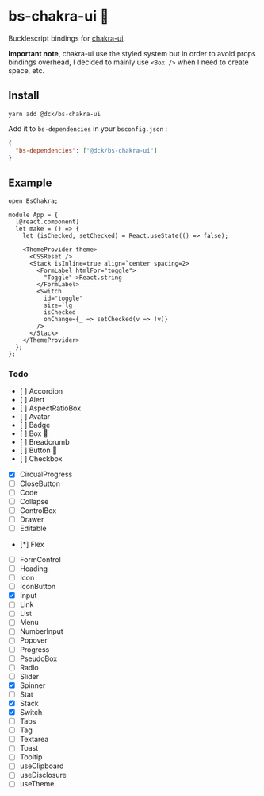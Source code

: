 # bs-chakra-ui 🚧

Bucklescript bindings for [chakra-ui](https://chakra-ui.com).

**Important note**, chakra-ui use the styled system but in order to avoid props bindings overhead, I decided to mainly use `<Box />` when I need to create space, etc.

## Install

```
yarn add @dck/bs-chakra-ui
```

Add it to `bs-dependencies` in your `bsconfig.json` :

```json
{
  "bs-dependencies": ["@dck/bs-chakra-ui"]
}
```

## Example

```reason
open BsChakra;

module App = {
  [@react.component]
  let make = () => {
    let (isChecked, setChecked) = React.useState(() => false);

    <ThemeProvider theme>
      <CSSReset />
      <Stack isInline=true align=`center spacing=2>
        <FormLabel htmlFor="toggle">
          "Toggle"->React.string
        </FormLabel>
        <Switch
          id="toggle"
          size=`lg
          isChecked
          onChange={_ => setChecked(v => !v)}
        />
      </Stack>
    </ThemeProvider>
  };
};
```

### Todo

* [ ] Accordion
* [ ] Alert
* [ ] AspectRatioBox
* [ ] Avatar
* [ ] Badge
* [ ] Box 🚧
* [ ] Breadcrumb
* [ ] Button 🚧
* [ ] Checkbox
* [x] CircualProgress
* [ ] CloseButton
* [ ] Code
* [ ] Collapse
* [ ] ControlBox
* [ ] Drawer
* [ ] Editable
* [*] Flex
* [ ] FormControl
* [ ] Heading
* [ ] Icon
* [ ] IconButton
* [x] Input
* [ ] Link
* [ ] List
* [ ] Menu
* [ ] NumberInput
* [ ] Popover
* [ ] Progress
* [ ] PseudoBox
* [ ] Radio
* [ ] Slider
* [x] Spinner
* [ ] Stat
* [x] Stack
* [x] Switch
* [ ] Tabs
* [ ] Tag
* [ ] Textarea
* [ ] Toast
* [ ] Tooltip
* [ ] useClipboard
* [ ] useDisclosure
* [ ] useTheme
